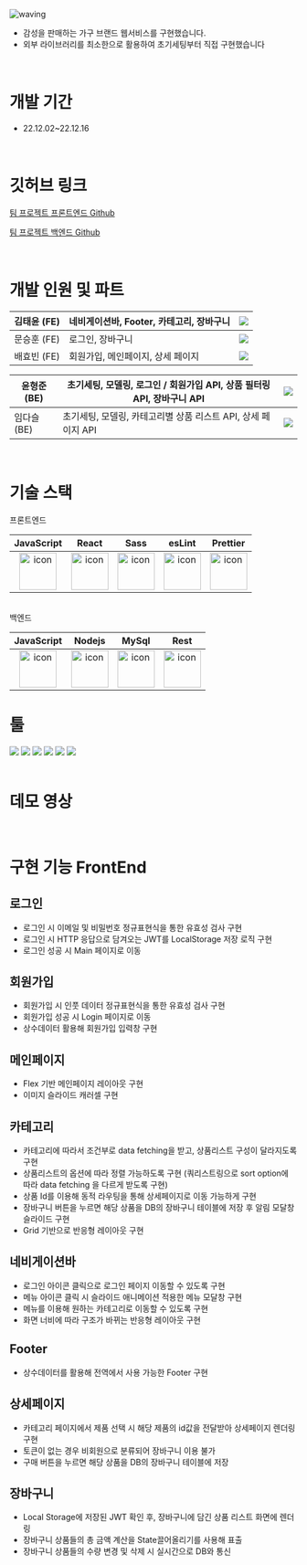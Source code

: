![waving](https://capsule-render.vercel.app/api?type=waving&height=200&fontAlignY=40&text=weKea&color=gradient)

- 감성을 판매하는 가구 브랜드 웹서비스를 구현했습니다.
- 외부 라이브러리를 최소한으로 활용하여 초기세팅부터 직접 구현했습니다
</br>

# 개발 기간

- 22.12.02~22.12.16
</br>

# 깃허브 링크

[팀 프로젝트 프론트엔드 Github](https://github.com/wecode-bootcamp-korea/40-1st-weKea-frontend)

[팀 프로젝트 백엔드 Github](https://github.com/wecode-bootcamp-korea/40-1st-weKea-backend)

</br>

# 개발 인원 및 파트

| 김태윤 (FE) | 네비게이션바, Footer, 카테고리, 장바구니 | <a href="https://github.com/Taeyooooon"><img src="https://img.shields.io/badge/GitHub-black?style=flat&logo=GitHub&logoColor=white"/></a> |
| --- | --- | --- |
| 문승훈 (FE) | 로그인, 장바구니 | <a href="https://github.com/Moonseunghun"><img src="https://img.shields.io/badge/GitHub-black?style=flat&logo=GitHub&logoColor=white"/></a> |
| 배효빈 (FE) | 회원가입, 메인페이지, 상세 페이지 |  <a href="https://github.com/HyobinBae"><img src="https://img.shields.io/badge/GitHub-black?style=flat&logo=GitHub&logoColor=white"/></a> |

| 윤형준 (BE) | 초기세팅, 모델링, 로그인 / 회원가입 API, 상품 필터링 API, 장바구니 API | <a href="https://github.com/hysy9255"><img src="https://img.shields.io/badge/GitHub-black?style=flat&logo=GitHub&logoColor=white"/></a> |
| --- | --- | --- |
| 임다슬 (BE) | 초기세팅, 모델링, 카테고리별 상품 리스트 API, 상세 페이지 API | <a href="https://github.com/gkgkda"><img src="https://img.shields.io/badge/GitHub-black?style=flat&logo=GitHub&logoColor=white"/></a> |

</br>

# 기술 스택

프론트엔드

|JavaScript|React|Sass|esLint|Prettier|
| :--: | :--: | :--: | :--: | :--: |
| <img src="https://techstack-generator.vercel.app/js-icon.svg" alt="icon" width="65" height="65" /> | <img src="https://techstack-generator.vercel.app/react-icon.svg" alt="icon" width="65" height="65" /> | <img src="https://techstack-generator.vercel.app/sass-icon.svg" alt="icon" width="65" height="65" /></div> | <img src="https://techstack-generator.vercel.app/eslint-icon.svg" alt="icon" width="65" height="65" /> | <img src="https://techstack-generator.vercel.app/prettier-icon.svg" alt="icon" width="65" height="65" /> |


</br>
백엔드

|JavaScript|Nodejs|MySql|Rest|
| :--: | :--: | :--: | :--: |
| <img src="https://techstack-generator.vercel.app/js-icon.svg" alt="icon" width="65" height="65" /> | <img src="https://techstack-generator.vercel.app/nginx-icon.svg" alt="icon" width="65" height="65" /> | <img src="https://techstack-generator.vercel.app/mysql-icon.svg" alt="icon" width="65" height="65" /> | <img src="https://techstack-generator.vercel.app/restapi-icon.svg" alt="icon" width="65" height="65" /> |




# 툴

<div>
<img src="https://img.shields.io/badge/Git-orange?style=flat&logo=Git&logoColor=white"/>
<img src="https://img.shields.io/badge/GitHub-black?style=flat&logo=GitHub&logoColor=white"/>
<img src="https://img.shields.io/badge/Slack-D91D57?style=flat&logo=Slack&logoColor=white"/>
<img src="https://img.shields.io/badge/Trello-9cf?style=flat&logo=Trello&logoColor=white"/>
<img src="https://img.shields.io/badge/Notion-white?style=flat&logo=Notion&logoColor=black"/>
<img src="https://img.shields.io/badge/VSCode-blue?style=flat&logo=Visual Studio Code&logoColor=white"/>
</div>

</br>

# 데모 영상

</br>

# 구현 기능  FrontEnd


## 로그인
- 로그인 시 이메일 및 비밀번호 정규표현식을 통한 유효성 검사 구현
- 로그인 시 HTTP 응답으로 담겨오는 JWT를 LocalStorage 저장 로직 구현
- 로그인 성공 시 Main 페이지로 이동

## 회원가입
- 회원가입 시 인풋 데이터 정규표현식을 통한 유효성 검사 구현
- 회원가입 성공 시 Login 페이지로 이동
- 상수데이터 활용해 회원가입 입력창 구현

## 메인페이지
- Flex 기반 메인페이지 레이아웃 구현
- 이미지 슬라이드 캐러셀 구현

## 카테고리
- 카테고리에 따라서 조건부로 data fetching을 받고, 상품리스트 구성이 달라지도록 구현
- 상품리스트의 옵션에 따라 정렬 가능하도록 구현 (쿼리스트링으로 sort option에 따라 data fetching 을 다르게 받도록 구현)
- 상품 Id를 이용해 동적 라우팅을 통해 상세페이지로 이동 가능하게 구현
- 장바구니 버튼을 누르면 해당 상품을 DB의 장바구니 테이블에 저장 후 알림 모달창 슬라이드 구현
- Grid 기반으로 반응형 레이아웃 구현

## 네비게이션바
- 로그인 아이콘 클릭으로 로그인 페이지 이동할 수 있도록 구현
- 메뉴 아이콘 클릭 시 슬라이드 애니메이션 적용한 메뉴 모달창 구현
- 메뉴를 이용해 원하는 카테고리로 이동할 수 있도록 구현
- 화면 너비에 따라 구조가 바뀌는 반응형 레이아웃 구현

## Footer
- 상수데이터를 활용해 전역에서 사용 가능한 Footer 구현

## 상세페이지
- 카테고리 페이지에서 제품 선택 시 해당 제품의 id값을 전달받아 상세페이지 렌더링 구현
- 토큰이 없는 경우 비회원으로 분류되어 장바구니 이용 불가
- 구매 버튼을 누르면 해당 상품을 DB의 장바구니 테이블에 저장

## 장바구니
- Local Storage에 저장된 JWT 확인 후, 장바구니에 담긴 상품 리스트 화면에 렌더링
- 장바구니 상품들의 총 금액 계산을 State끌어올리기를 사용해 표출
- 장바구니 상품들의 수량 변경 및 삭제 시 실시간으로 DB와 통신


